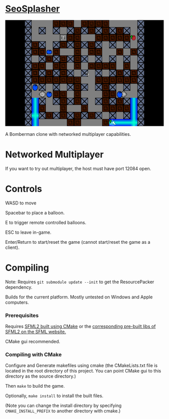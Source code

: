 [SeoSplasher](https://github.com/Stephen-Seo/SeoSplasher/wiki/Downloads)
===========

![SeoSplasher](screenshots/00.png?raw=true)

A Bomberman clone with networked multiplayer capabilities.

# Networked Multiplayer

If you want to try out multiplayer, the host must have port 12084 open.

# Controls

WASD to move

Spacebar to place a balloon.

E to trigger remote controlled balloons.

ESC to leave in-game.

Enter/Return to start/reset the game (cannot start/reset the game as a client).

# Compiling

Note: Requires `git submodule update --init` to get the ResourcePacker dependency.

Builds for the current platform. Mostly untested on Windows and Apple computers.

### Prerequisites

Requires [SFML2 built using CMake](http://sfml-dev.org/tutorials/2.1/compile-with-cmake.php) or the [corresponding pre-built libs of SFML2 on the SFML website.](http://sfml-dev.org/download/sfml/2.1/)

CMake gui recommended.

### Compiling with CMake

Configure and Generate makefiles using cmake (the CMakeLists.txt file is located in the root directory of this project. You can point CMake gui to this directory as the source directory.)

Then `make` to build the game.

Optionally, `make install` to install the built files.

(Note you can change the install directory by specifying `CMAKE_INSTALL_PREFIX` to another directory with cmake.)
